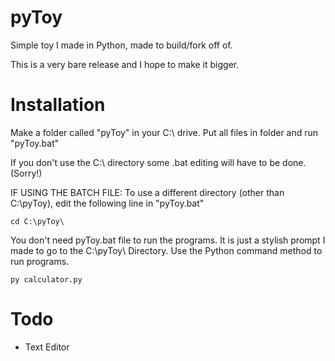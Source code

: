 pyToy
=====
Simple toy I made in Python, made to build/fork off of.

This is a very bare release and I hope to make it bigger.

Installation
============
Make a folder called "pyToy" in your C:\ drive.
Put all files in folder and run "pyToy.bat"

If you don't use the C:\ directory some .bat editing will have to be done. (Sorry!)

IF USING THE BATCH FILE:
To use a different directory (other than C:\pyToy\), edit the following line in "pyToy.bat"

```
cd C:\pyToy\
```

You don't need pyToy.bat file to run the programs. It is just a stylish prompt I made to go to the C:\pyToy\ Directory.
Use the Python command method to run programs.

```
py calculator.py
```

Todo
====
- Text Editor
